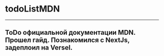 # todoListMDN
---
## ToDo официальной документации MDN. Прошел гайд. Познакомился с NextJs, задеплоил на Versel.

